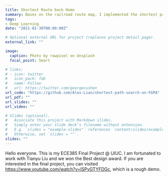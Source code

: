 ```yaml
---
title: Shortest Route back Home
summary: Bases on the railroad route map, I implemented the shortest path search on FPGA.
tags:
- Deep Learning
date: "2021-01-30T00:00:00Z"

# Optional external URL for project (replaces project detail page).
external_link: ""

image:
  caption: Photo by rawpixel on Unsplash
  focal_point: Smart

# links:
# - icon: twitter
#   icon_pack: fab
#   name: Follow
#   url: https://twitter.com/georgecushen
url_code: "https://github.com/Alex-Lian/shortest-path-search-on-FGPA"
url_pdf: ""
url_slides: ""
url_video: ""

# Slides (optional).
#   Associate this project with Markdown slides.
#   Simply enter your slide deck's filename without extension.
#   E.g. `slides = "example-slides"` references `content/slides/example-slides.md`.
#   Otherwise, set `slides = ""`.
slides: ""
---
```


Hello everyone. This is my ECE385 Final Project @ UIUC.
I am fortunated to work with Tianyu Liu and we won the Best design award.
If you are interested in the final project, you can visited https://www.youtube.com/watch?v=ISPvGTYFDGc, which is a rough demo.